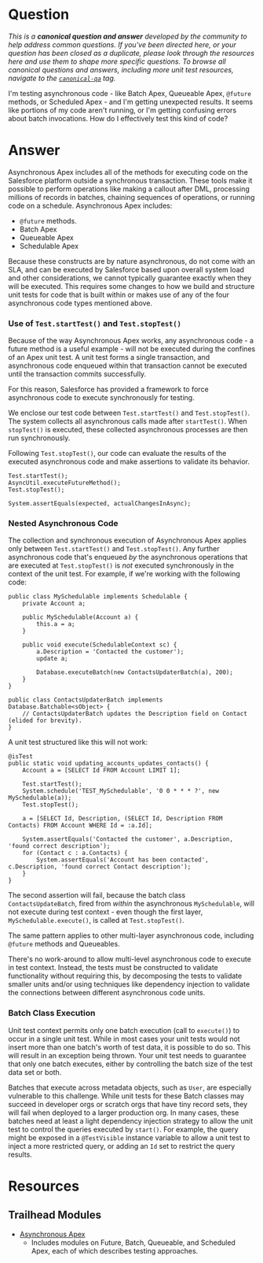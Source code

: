 # Question

*This is a **canonical question and answer** developed by the community to help address common questions. If you've been directed here, or your question has been closed as a duplicate, please look through the resources here and use them to shape more specific questions. To browse all canonical questions and answers, including more unit test resources, navigate to the [`canonical-qa`](https://salesforce.stackexchange.com/questions/tagged/canonical-qa) tag.*

I'm testing asynchronous code - like Batch Apex, Queueable Apex, `@future` methods, or Scheduled Apex - and I'm getting unexpected results. It seems like portions of my code aren't running, or I'm getting confusing errors about batch invocations. How do I effectively test this kind of code?

# Answer

Asynchronous Apex includes all of the methods for executing code on the Salesforce platform outside a synchronous transaction. These tools make it possible to perform operations like making a callout after DML, processing millions of records in batches, chaining sequences of operations, or running code on a schedule. Asynchronous Apex includes:

 - `@future` methods.
 - Batch Apex
 - Queueable Apex
 - Schedulable Apex

Because these constructs are by nature asynchronous, do not come with an SLA, and can be executed by Salesforce based upon overall system load and other considerations, we cannot typically guarantee exactly when they will be executed. This requires some changes to how we build and structure unit tests for code that is built within or makes use of any of the four asynchronous code types mentioned above.

### Use of `Test.startTest()` and `Test.stopTest()` 

Because of the way Asynchronous Apex works, any asynchronous code - a future method is a useful example - will not be executed during the confines of an Apex unit test. A unit test forms a single transaction, and asynchronous code enqueued within that transaction cannot be executed until the transaction commits successfully. 

For this reason, Salesforce has provided a framework to force asynchronous code to execute synchronously for testing. 

We enclose our test code between `Test.startTest()` and `Test.stopTest()`. The system collects all asynchronous calls made after `startTest()`. When `stopTest()` is executed, these collected asynchronous processes are then run synchronously. 

Following `Test.stopTest()`, our code can evaluate the results of the executed asynchronous code and make assertions to validate its behavior.

    Test.startTest();
    AsyncUtil.executeFutureMethod();
    Test.stopTest();

    System.assertEquals(expected, actualChangesInAsync);

### Nested Asynchronous Code

The collection and synchronous execution of Asynchronous Apex applies only between `Test.startTest()` and `Test.stopTest()`. Any further asynchronous code that's enqueued *by* the asynchronous operations that are executed at `Test.stopTest()` is *not* executed synchronously in the context of the unit test. For example, if we're working with the following code:

    public class MySchedulable implements Schedulable { 
        private Account a;
        
        public MySchedulable(Account a) {
            this.a = a;
        }
        
        public void execute(SchedulableContext sc) {
            a.Description = 'Contacted the customer');
            update a;

            Database.executeBatch(new ContactsUpdaterBatch(a), 200);
        }
    }

    public class ContactsUpdaterBatch implements Database.Batchable<sObject> { 
        // ContactsUpdaterBatch updates the Description field on Contact (elided for brevity).
    }
   
A unit test structured like this will not work:

    @isTest
    public static void updating_accounts_updates_contacts() {
        Account a = [SELECT Id FROM Account LIMIT 1];

        Test.startTest();
        System.schedule('TEST_MySchedulable', '0 0 * * * ?', new MySchedulable(a));
        Test.stopTest();

        a = [SELECT Id, Description, (SELECT Id, Description FROM Contacts) FROM Account WHERE Id = :a.Id];

        System.assertEquals('Contacted the customer', a.Description, 'found correct description');
        for (Contact c : a.Contacts) {
            System.assertEquals('Account has been contacted', c.Description, 'found correct Contact description');
        }
    }
    
The second assertion will fail, because the batch class `ContactsUpdateBatch`, fired from *within* the asynchronous `MySchedulable`, will not execute during test context - even though the first layer, `MySchedulable.execute()`, is called at `Test.stopTest()`.

The same pattern applies to other multi-layer asynchronous code, including `@future` methods and Queueables.

There's no work-around to allow multi-level asynchronous code to execute in test context. Instead, the tests must be constructed to validate functionality without requiring this, by decomposing the tests to validate smaller units and/or using techniques like dependency injection to validate the connections between different asynchronous code units.

### Batch Class Execution

Unit test context permits only one batch execution (call to `execute()`) to occur in a single unit test. While in most cases your unit tests would not insert more than one batch's worth of test data, it is possible to do so. This will result in an exception being thrown. Your unit test needs to guarantee that only one batch executes, either by controlling the batch size of the test data set or both.

Batches that execute across metadata objects, such as `User`, are especially vulnerable to this challenge. While unit tests for these Batch classes may succeed in developer orgs or scratch orgs that have tiny record sets, they will fail when deployed to a larger production org. In many cases, these batches need at least a light dependency injection strategy to allow the unit test to control the queries executed by `start()`. For example, the query might be exposed in a `@TestVisible` instance variable to allow a unit test to inject a more restricted query, or adding an `Id` set to restrict the query results.

# Resources

## Trailhead Modules

- [Asynchronous Apex](https://trailhead.salesforce.com/en/content/learn/modules/asynchronous_apex)
  - Includes modules on Future, Batch, Queueable, and Scheduled Apex, each of which describes testing approaches.
